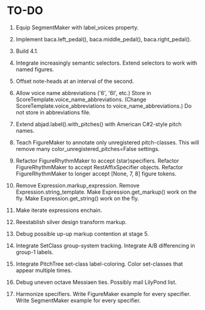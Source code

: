 TO-DO
=====

1.  Equip SegmentMaker with label_voices property.

2.  Implement baca.left_pedal(), baca.middle_pedal(), baca.right_pedal().

3.  Build 4.1.

4.  Integrate increasingly semantic selectors.
    Extend selectors to work with named figures.
    
5.  Offset note-heads at an interval of the second.

6.  Allow voice name abbreviations ('6', '6I', etc.)
    Store in ScoreTemplate.voice_name_abbreviations.
    (Change ScoreTemplate.voice_abbreviations to voice_name_abbreviations.)
    Do not store in abbreviations file.

7.  Extend abjad.label().with_pitches() with American C#2-style pitch names.

8.  Teach FigureMaker to annotate only unregistered pitch-classes.
    This will remove many color_unregistered_pitches=False settings.

9.  Refactor FigureRhythmMaker to accept (star)specifiers.
    Refactor FigureRhythmMaker to accept RestAffixSpecifier objects.
    Refactor FigureRhythmMaker to longer accept [None, 7, 8] figure tokens.

10. Remove Expression.markup_expression.
    Remove Expression.string_template.
    Make Expression.get_markup() work on the fly.
    Make Expression.get_string() work on the fly.

11. Make iterate expressions enchain.

12. Reestablish silver design transform markup.

13. Debug possible up-up markup contention at stage 5.

14. Integrate SetClass group-system tracking.
    Integrate A/B differencing in group-1 labels.

15. Integrate PitchTree set-class label-coloring.
    Color set-classes that appear multiple times.

16. Debug uneven octave Messiaen ties. Possibly mail LilyPond list.

17. Harmonize specifiers.
    Write FigureMaker example for every specifier.
    Write SegmentMaker example for every specifier.
